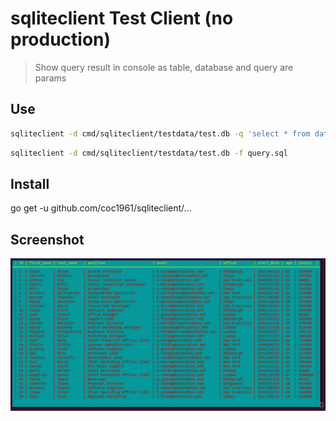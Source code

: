 # sqliteclient Test Client (no production)

> Show query result in console as table, database and query are params

## Use

```sh
sqliteclient -d cmd/sqliteclient/testdata/test.db -q 'select * from datatables_demo;'

```
```sh
sqliteclient -d cmd/sqliteclient/testdata/test.db -f query.sql

```

## Install

 go get -u github.com/coc1961/sqliteclient/...

## Screenshot

![alt](doc/screen.png)